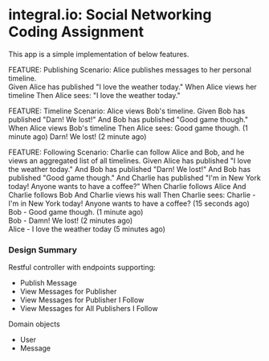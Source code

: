 # integral.io: Social Networking Coding Assignment

This app is a simple implementation of below features.

FEATURE: Publishing
   Scenario: Alice publishes messages to her personal timeline.   
      Given Alice has published "I love the weather today."
      When Alice views her timeline
      Then Alice sees:
         "I love the weather today."
      
FEATURE: Timeline
   Scenario: Alice views Bob's timeline.
      Given Bob has published "Darn! We lost!"
      And Bob has published "Good game though."
      When Alice views Bob's timeline
      Then Alice sees:
         Good game though. (1 minute ago)
         Darn! We lost! (2 minute ago)
      
FEATURE: Following
   Scenario: Charlie can follow Alice and Bob, and he views an aggregated list of all timelines.
      Given Alice has published "I love the weather today."
      And Bob has published "Darn! We lost!"
      And Bob has published "Good game though."
      And Charlie has published "I'm in New York today! Anyone wants to have a coffee?"
      When Charlie follows Alice
      And Charlie follows Bob
      And Charlie views his wall
      Then Charlie sees:
         Charlie - I'm in New York today! Anyone wants to have a coffee? (15 seconds ago)     
         Bob - Good game though. (1 minute ago)     
         Bob - Damn! We lost! (2 minutes ago)     
         Alice - I love the weather today (5 minutes ago)   

### Design Summary
Restful controller with endpoints supporting:
- Publish Message
- View Messages for Publisher
- View Messages for Publisher I Follow
- View Messages for All Publishers I Follow

Domain objects
- User
- Message




